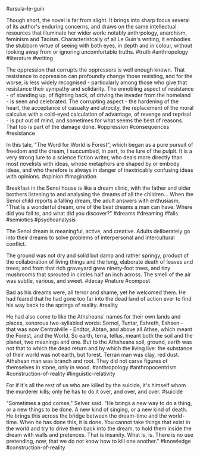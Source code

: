 #ursula-le-guin 

Though short, the novel is far from slight. It brings into sharp focus several of its author's enduring concerns, and draws on the same intellectual resources that illuminate her wider work: notably anthrpology, anarchism, feminism and Taoism. Characteristcally of all Le Guin's writing, it embodies the stubborn virtue of seeing with both eyes, in depth and in colour, without looking away from or ignoring uncomfortable truths.
#truth #anthropology #literature #writing 

The oppression that corrupts the oppressors is well enough known. That resistance to oppression can profoundly change those resisting, and for the worse, is less widely recognised - particularly among those who give that resistance their sympathy and solidarity. The ennobling aspect of resistance - of standing up, of fighting back, of driving the invader from the homeland - is seen and celebrated. The corrupting aspect - the hardening of the heart, the acceptance of casualty and atrocity, the replacement of the moral calculus with a cold-eyed calculation of advantage, of revenge and reprisal - is put out of mind, and sometimes for what seems the best of reasons. That too is part of the damage done.
#oppression #consequences #resistance

In this tale, "The Word for World is Forest", which began as a pure pursuit of freedom and the dream, I succumbed, in part, to the lure of the pulpit. It is a very strong lure to a science fiction writer, who deals more directly than most novelists with ideas, whose metaphors are shaped by or embody ideas, and who therefore is always in danger of inextricably confusing ideas with opinions.
#opinion #imagination 

Breakfast in the Senoi house is like a dream clinic, with the father and older brothers listening to and analysing the dreams of all the children... When the Senoi child reports a falling dream, the adult answers with enthusiasm, "That is a wonderful dream, one of the best dreams a man can have. Where did you fall to, and what did you discover?"
#dreams #dreaming #falls #semiotics #psychoanalysis

The Senoi dream is meaningful, active, and creative. Adults deliberately go into their dreams to solve problems of interpersonal and intercultural conflict.

The ground was not dry and solid but damp and rather springy, product of the collaboration of living things and the long, elaborate death of leaves and trees; and from that rich graveyard grew ninety-foot trees, and tiny mushrooms that sprouted in circles half an inch across. The smell of the air was subtle, various, and sweet.
#decay #nature #compost 

Bad as his dreams were, all terror and shame, yet he welcomed them. He had feared that he had gone too far into the dead land of action ever to find his way back to the springs of reality.
#reality 

He had also come to like the Athsheans' names for their own lands and places, sonorous two-syllabled words: Sornol, Tuntar, Eshreth, Eshsen - that was now Centralville - Endtor, Abtan, and above all Athse, which meant the Forest, and the World. So earth, terra, tellus, meant both the soil and the planet, two meanings and one. But to the Athsheans soil, ground, earth was not that to which the dead return and by which the living live: the substance of their world was not earth, but forest. Terran man  was clay, red dust. Athshean man was branch and root. They did not carve figures of themselves in stone, only in wood.
#anthropology #anthropocentrism #construction-of-reality #linguistic-relativity 

For if it's all the rest of us who are killed by the suicide, it's himself whom the murderer kills; only he has to do it over, and over, and over.
#suicide 

"Sometimes a god comes," Selver said. "He brings a new way to do a thing, or a new things to be done. A new kind of singing, or a new kind of death. He brings this across the bridge between the dream-time and the world-time. When he has done this, it is done. You cannot take things that exist in the world and try to drive them back into the dream, to hold them inside the dream with walls and pretences. That is insanity. What is, is. There is no use pretending, now, that we do not know how to kill one another."
#knowledge #construction-of-reality 